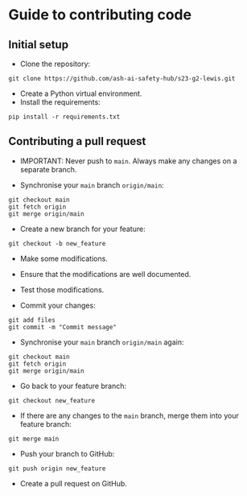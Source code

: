 Guide to contributing code
==========================

Initial setup
-------------

- Clone the repository:
```
git clone https://github.com/ash-ai-safety-hub/s23-g2-lewis.git
```
- Create a Python virtual environment.
- Install the requirements:
```
pip install -r requirements.txt
```


Contributing a pull request
---------------------------

- IMPORTANT: Never push to `main`. Always make any changes on a separate branch.

- Synchronise your `main` branch `origin/main`:
```
git checkout main
git fetch origin
git merge origin/main
```

- Create a new branch for your feature:
```
git checkout -b new_feature
```

- Make some modifications.
- Ensure that the modifications are well documented.
- Test those modifications.

- Commit your changes:
```
git add files
git commit -m "Commit message"
```

- Synchronise your `main` branch `origin/main` again:
```
git checkout main
git fetch origin
git merge origin/main
```

- Go back to your feature branch:
```
git checkout new_feature
```

- If there are any changes to the `main` branch, merge them into your feature branch:
```
git merge main
```

- Push your branch to GitHub:
```
git push origin new_feature
```

- Create a pull request on GitHub.
